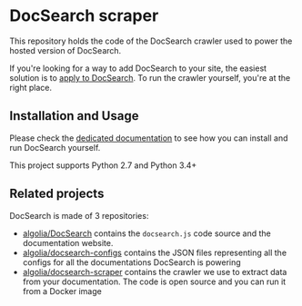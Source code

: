 # DocSearch scraper

This repository holds the code of the DocSearch crawler used to power the hosted
version of DocSearch.

If you're looking for a way to add DocSearch to your site, the easiest solution
is to [apply to DocSearch][1]. To run the crawler yourself, you're at the right
place.

## Installation and Usage

Please check the [dedicated documentation][2] to see how you can install and
run DocSearch yourself.

This project supports Python 2.7 and Python 3.4+

## Related projects

DocSearch is made of 3 repositories:

- [algolia/DocSearch][3] contains the `docsearch.js` code source and the
  documentation website.
- [algolia/docsearch-configs][4] contains the JSON files representing all the
  configs for all the documentations DocSearch is powering
- [algolia/docsearch-scraper][5] contains the crawler we use to extract data
  from your documentation. The code is open source and you can run it from a
  Docker image

[1]: https://community.algolia.com/docsearch/
[2]: https://community.algolia.com/docsearch/run-your-own.html
[3]: https://github.com/algolia/docsearch
[4]: https://github.com/algolia/docsearch-configs
[5]: https://github.com/algolia/docsearch-scraper
